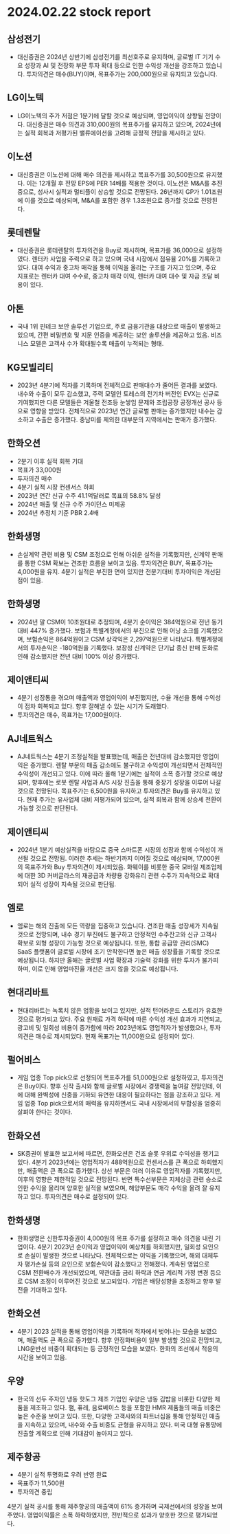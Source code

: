 # 2024.02.22 stock report
## 삼성전기
- 대신증권은 2024년 상반기에 삼성전기를 최선호주로 유지하며, 글로벌 IT 기기 수요 성장과 AI 및 전장화 부문 투자 확대 등으로 인한 수익성 개선을 강조하고 있습니다. 투자의견은 매수(BUY)이며, 목표주가는 200,000원으로 유지되고 있습니다.
## LG이노텍
- LG이노텍의 주가 저점은 1분기에 달할 것으로 예상되며, 영업이익이 상향될 전망이다. 대신증권은 매수 의견과 310,000원의 목표주가를 유지하고 있으며, 2024년에는 실적 회복과 저평가된 밸류에이션을 고려해 긍정적 전망을 제시하고 있다.
## 이노션
- 대신증권은 이노션에 대해 매수 의견을 제시하고 목표주가를 30,500원으로 유지했다. 이는 12개월 후 전망 EPS에 PER 14배를 적용한 것이다. 이노션은 M&A를 추진 중으로, 성사시 실적과 멀티플이 상승할 것으로 전망된다. 26년까지 GP가 1.01조원에 이를 것으로 예상되며, M&A를 포함한 경우 1.3조원으로 증가할 것으로 전망된다.
## 롯데렌탈
- 대신증권은 롯데렌탈의 투자의견을 Buy로 제시하며, 목표가를 36,000으로 설정하였다. 렌터카 사업을 주력으로 하고 있으며 국내 시장에서 점유율 20%를 기록하고 있다. 대여 수익과 중고차 매각을 통해 이익을 올리는 구조를 가지고 있으며, 주요 지표로는 렌터카 대여 수수료, 중고차 매각 이익, 렌터카 대여 대수 및 자금 조달 비용이 있다.
## 아톤
- 국내 1위 핀테크 보안 솔루션 기업으로, 주로 금융기관을 대상으로 매출이 발생하고 있으며, 간편 비밀번호 및 지문 인증을 제공하는 보안 솔루션을 제공하고 있음. 비즈니스 모델은 고객사 수가 확대될수록 매출이 누적되는 형태.
## KG모빌리티
- 2023년 4분기에 적자를 기록하며 전체적으로 판매대수가 줄어든 결과를 보였다. 내수와 수출이 모두 감소했고, 주력 모델인 토레스의 전기차 버전인 EVX는 신규로 기여했지만 다른 모델들은 겨울철 전조등 눈쌓임 문제와 조립공장 공정개선 공사 등으로 영향을 받았다. 전체적으로 2023년 연간 글로벌 판매는 증가했지만 내수는 감소하고 수출은 증가했다. 중남미를 제외한 대부분의 지역에서는 판매가 증가했다.
## 한화오션
- 2분기 이후 실적 회복 기대
- 목표가 33,000원
- 투자의견 매수
- 4분기 실적 시장 컨센서스 하회
- 2023년 연간 신규 수주 41.1억달러로 목표의 58.8% 달성
- 2024년 매출 및 신규 수주 가이던스 미제공
- 2024년 추정치 기준 PBR 2.4배
## 한화생명
- 손실계약 관련 비용 및 CSM 조정으로 인해 아쉬운 실적을 기록했지만, 신계약 판매를 통한 CSM 확보는 견조한 흐름을 보이고 있음. 투자의견은 BUY, 목표주가는 4,000원을 유지. 4분기 실적은 부진한 면이 있지만 전분기대비 투자이익은 개선된 점이 있음.

## 한화생명
- 2024년 말 CSM이 10조원대로 추정되며, 4분기 순이익은 384억원으로 전년 동기 대비 447% 증가했다. 보험과 특별계정에서의 부진으로 인해 어닝 쇼크를 기록했으며, 보험손익은 864억원이고 CSM 상각익은 2,297억원으로 나타났다. 특별계정에서의 투자손익은 -180억원을 기록했다. 보장성 신계약은 단기납 종신 판매 둔화로 인해 감소했지만 전년 대비 100% 이상 증가했다.
## 제이앤티씨
- 4분기 성장통을 겪으며 매출액과 영업이익이 부진했지만, 수율 개선을 통해 수익성이 점차 회복되고 있다. 향후 잘해낼 수 있는 시기가 도래했다.
- 투자의견은 매수, 목표가는 17,000원이다.
## AJ네트웍스
- AJ네트웍스는 4분기 조정실적을 발표했는데, 매출은 전년대비 감소했지만 영업이익은 증가했다. 렌탈 부문의 매출 감소에도 불구하고 수익성이 개선되면서 전체적인 수익성이 개선되고 있다. 이에 따라 올해 1분기에는 실적이 소폭 증가할 것으로 예상되며, 향후에는 로봇 렌탈 사업과 A/S 시장 진출을 통해 중장기 성장을 이루어 나갈 것으로 전망된다. 목표주가는 6,500원을 유지하고 투자의견은 Buy를 유지하고 있다. 현재 주가는 유사업체 대비 저평가되어 있으며, 실적 회복과 함께 상승세 전환이 가능할 것으로 판단된다.
## 제이앤티씨
- 2024년 1분기 예상실적을 바탕으로 중국 스마트폰 시장의 성장과 함께 수익성이 개선될 것으로 전망됨. 이러한 추세는 하반기까지 이어질 것으로 예상되며, 17,000원의 목표주가와 Buy 투자의견이 제시되었음. 화웨이를 비롯한 중국 모바일 제조업체에 대한 3D 커버글라스의 재공급과 차량용 강화유리 관련 수주가 지속적으로 확대되어 실적 성장이 지속될 것으로 판단됨.
## 엠로
- 엠로는 해외 진출에 모든 역량을 집중하고 있습니다. 견조한 매출 성장세가 지속될 것으로 전망되며, 내수 경기 부진에도 불구하고 안정적인 수주잔고와 신규 고객사 확보로 외형 성장이 가능할 것으로 예상됩니다. 또한, 통합 공급망 관리(SMC) SaaS 플랫폼이 글로벌 시장에 조기 안착한다면 높은 매출 성장률을 기록할 것으로 예상됩니다. 하지만 올해는 글로벌 사업 확장과 기술력 강화를 위한 투자가 불가피하며, 이로 인해 영업마진율 개선은 크지 않을 것으로 예상됩니다.
## 현대리바트
- 현대리바트는 녹록치 않은 업황을 보이고 있지만, 실적 턴어라운드 스토리가 유효한 것으로 평가되고 있다. 주요 원재료 가격 하락에 따른 수익성 개선 효과가 지연되고, 광고비 및 일회성 비용이 증가함에 따라 2023년에도 영업적자가 발생했으나, 투자의견은 매수로 제시되었다. 현재 목표가는 11,000원으로 설정되어 있다.
## 펄어비스
- 게임 업종 Top pick으로 선정되어 목표주가를 51,000원으로 설정하였고, 투자의견은 Buy이다. 향후 신작 출시와 함께 글로벌 시장에서 경쟁력을 높여갈 전망인데, 이에 대해 완벽성에 신중을 기하되 유연한 대응이 필요하다는 점을 강조하고 있다. 게임 업종 Top pick으로서의 매력을 유지하면서도 국내 시장에서의 부합성을 엄중히 살펴야 한다는 것이다.
## 한화오션
- SK증권이 발표한 보고서에 따르면, 한화오션은 건조 슬롯 우위로 수익성을 챙기고 있다. 4분기 2023년에는 영업적자가 488억원으로 컨센서스를 큰 폭으로 하회했지만, 매출액은 큰 폭으로 증가했다. 상선 부문은 여러 이유로 영업적자를 기록했지만, 이후의 영향은 제한적일 것으로 전망된다. 반면 특수선부문은 지체상금 관련 승소로 인한 수익을 올리며 양호한 실적을 보였으며, 해양부문도 매각 수익을 올려 잘 유지하고 있다. 투자의견은 매수로 설정되어 있다.
## 한화생명
- 한화생명은 신한투자증권이 4,000원의 목표 주가를 설정하고 매수 의견을 내린 기업이다. 4분기 2023년 순이익과 영업이익이 예상치를 하회했지만, 일회성 요인으로 손실이 발생한 것으로 나타났다. 전체적으로는 이익을 기록했으며, 해외 대체투자 평가손실 등의 요인으로 보험손익이 감소했다고 전해졌다. 계속된 영업으로 CSM 전환배수가 개선되었으며, 약관대출 금리 하락과 연금 계리적 가정 변경 등으로 CSM 조정이 이루어진 것으로 보고되었다. 기업은 배당성향을 조정하고 향후 발전을 기대하고 있다.
## 한화오션
- 4분기 2023 실적을 통해 영업이익을 기록하며 적자에서 벗어나는 모습을 보였으며, 매출액도 큰 폭으로 증가했다. 향후 안정화비용이 일부 발생할 것으로 전망되고, LNG운반선 비중이 확대되는 등 긍정적인 모습을 보였다. 한화의 조선에서 적응의 시간을 보이고 있음.
## 우양
- 한국의 선두 주자인 냉동 핫도그 제조 기업인 우양은 냉동 김밥을 비롯한 다양한 제품을 제조하고 있다. 햄, 퓨레, 음료베이스 등을 포함한 HMR 제품들의 매출 비중은 높은 수준을 보이고 있다. 또한, 다양한 고객사와의 파트너십을 통해 안정적인 매출을 지속하고 있으며, 내수와 수출 비중도 균형을 유지하고 있다. 미국 대형 유통망에 진출할 계획으로 인해 기대감이 높아지고 있다.
## 제주항공
- 4분기 실적 투명화로 우려 반영 완료
- 목표주가 11,500원
- 투자의견 중립

4분기 실적 공시를 통해 제주항공의 매출액이 61% 증가하며 국제선에서의 성장을 보여주었다. 영업이익률은 소폭 하락하였지만, 전반적으로 성과가 양호한 것으로 평가되었다.